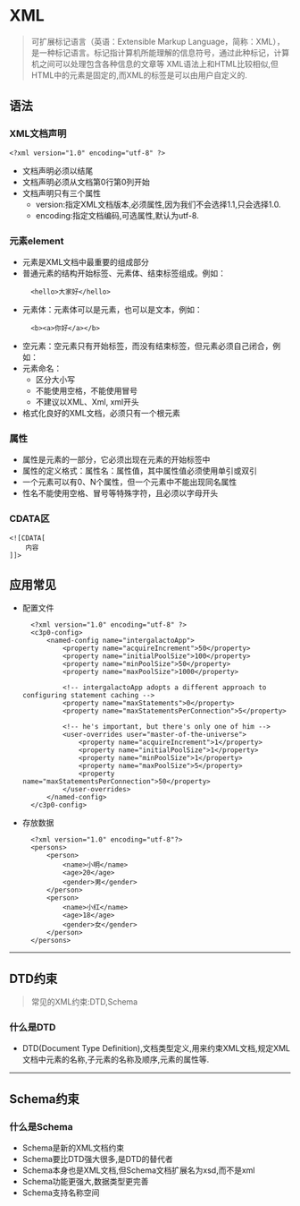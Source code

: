 # XML
> 可扩展标记语言（英语：Extensible Markup Language，简称：XML），是一种标记语言。标记指计算机所能理解的信息符号，通过此种标记，计算机之间可以处理包含各种信息的文章等
> XML语法上和HTML比较相似,但HTML中的元素是固定的,而XML的标签是可以由用户自定义的.
## 语法
### XML文档声明
>
    <?xml version="1.0" encoding="utf-8" ?>
- 文档声明必须以<?xml开头,?>结尾
- 文档声明必须从文档第0行第0列开始
- 文档声明只有三个属性
    - version:指定XML文档版本,必须属性,因为我们不会选择1.1,只会选择1.0.
    - encoding:指定文档编码,可选属性,默认为utf-8.
### 元素element
- 元素是XML文档中最重要的组成部分
- 普通元素的结构开始标签、元素体、结束标签组成。例如：
    >    
        <hello>大家好</hello>
- 元素体：元素体可以是元素，也可以是文本，例如：
    > 
        <b><a>你好</a></b>
- 空元素：空元素只有开始标签，而没有结束标签，但元素必须自己闭合，例如：<c/>
- 元素命名：
    - 区分大小写
    - 不能使用空格，不能使用冒号
    - 不建议以XML、Xml, xml开头
- 格式化良好的XML文档，必须只有一个根元素
### 属性
- 属性是元素的一部分，它必须出现在元素的开始标签中
- 属性的定义格式：属性名：属性值，其中属性值必须使用单引或双引
- 一个元素可以有0、N个属性，但一个元素中不能出现同名属性
- 性名不能使用空格、冒号等特殊字符，且必须以字母开头
### CDATA区
>
    <![CDATA[
        内容
    ]]>
## 应用常见
- 配置文件
    >
        <?xml version="1.0" encoding="utf-8" ?>
        <c3p0-config>
            <named-config name="intergalactoApp">
                <property name="acquireIncrement">50</property>
                <property name="initialPoolSize">100</property>
                <property name="minPoolSize">50</property>
                <property name="maxPoolSize">1000</property>

                <!-- intergalactoApp adopts a different approach to configuring statement caching -->
                <property name="maxStatements">0</property>
                <property name="maxStatementsPerConnection">5</property>

                <!-- he's important, but there's only one of him -->
                <user-overrides user="master-of-the-universe">
                    <property name="acquireIncrement">1</property>
                    <property name="initialPoolSize">1</property>
                    <property name="minPoolSize">1</property>
                    <property name="maxPoolSize">5</property>
                    <property name="maxStatementsPerConnection">50</property>
                </user-overrides>
            </named-config>
        </c3p0-config>
- 存放数据
    >
        <?xml version="1.0" encoding="utf-8"?>
        <persons>
            <person>
                <name>小明</name>
                <age>20</age>
                <gender>男</gender>
            </person>
            <person>
                <name>小红</name>
                <age>18</age>
                <gender>女</gender>
            </person>
        </persons>
---
## DTD约束
> 常见的XML约束:DTD,Schema
### 什么是DTD
- DTD(Document Type Definition),文档类型定义,用来约束XML文档,规定XML文档中元素的名称,子元素的名称及顺序,元素的属性等.
---
## Schema约束
### 什么是Schema
- Schema是新的XML文档约束
- Schema要比DTD强大很多,是DTD的替代者
- Schema本身也是XML文档,但Schema文档扩展名为xsd,而不是xml
- Schema功能更强大,数据类型更完善
- Schema支持名称空间